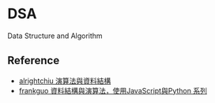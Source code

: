 # DSA
Data Structure and Algorithm
## Reference
* [alrightchiu 演算法與資料結構](http://alrightchiu.github.io/SecondRound/mu-lu-yan-suan-fa-yu-zi-liao-jie-gou.html)
* [frankguo 資料結構與演算法，使用JavaScript與Python 系列](https://ithelp.ithome.com.tw/users/20121027/ironman/4552)
